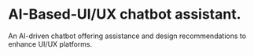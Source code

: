 # AI-Based-UI/UX chatbot assistant.
An AI-driven chatbot offering assistance and design recommendations to enhance UI/UX platforms.
